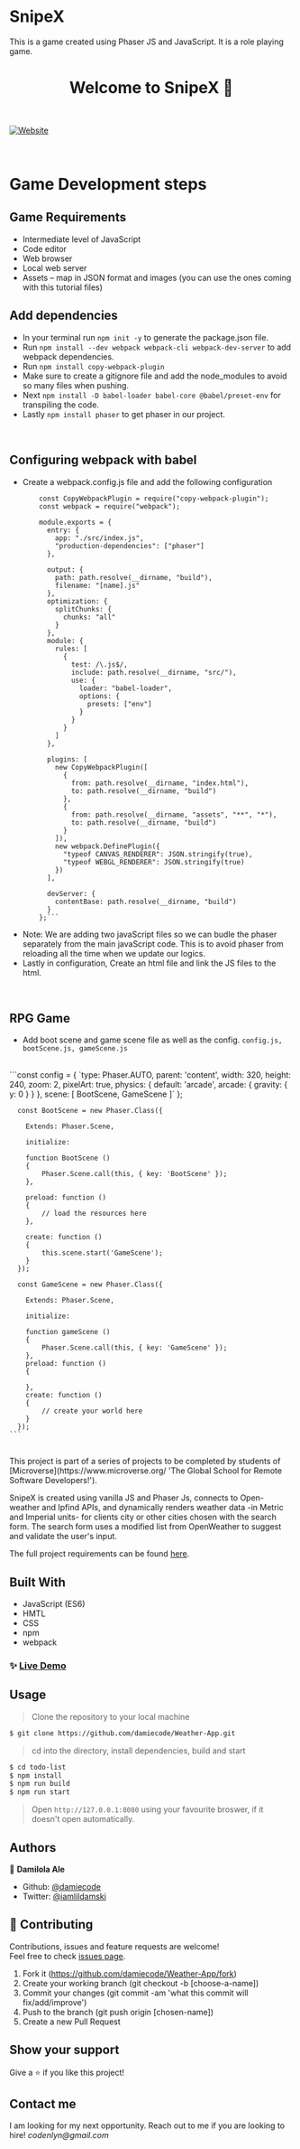 # SnipeX
This is a game created using Phaser JS and JavaScript. It is a role playing game.
<h1 align="center">Welcome to SnipeX 👋</h1>
<br>

<p>
  <a href="https://rawcdn.githack.com/damiecode/Weather-App/feature/weatherApp/dist/index.html" target="_blank">
    <img alt="Website" src="weather.png" />
  </a>
</p>

<br>

# Game Development steps
## Game Requirements
- Intermediate level of JavaScript
- Code editor
- Web browser
- Local web server
- Assets – map in JSON format and images (you can use the ones coming with this tutorial files)

## Add dependencies
 - In your terminal run ```npm init -y``` to generate the package.json file.
 - Run ```npm install --dev webpack webpack-cli webpack-dev-server``` to add webpack dependencies.
 - Run ```npm install copy-webpack-plugin``` 
 - Make sure to create a gitignore file and add the node_modules to avoid so many files when pushing.
 - Next  ```npm install -D babel-loader babel-core @babel/preset-env``` for transpiling the code.
 - Lastly ```npm install phaser``` to get phaser in our project.
<br>

## Configuring webpack with babel
- Create a webpack.config.js file and add the following configuration
  ``` const path = require("path");
      const CopyWebpackPlugin = require("copy-webpack-plugin");
      const webpack = require("webpack");

      module.exports = {
        entry: {
          app: "./src/index.js",
          "production-dependencies": ["phaser"]
        },

        output: {
          path: path.resolve(__dirname, "build"),
          filename: "[name].js"
        },
        optimization: {
          splitChunks: {
            chunks: "all"
          }
        },
        module: {
          rules: [
            {
              test: /\.js$/,
              include: path.resolve(__dirname, "src/"),
              use: {
                loader: "babel-loader",
                options: {
                  presets: ["env"]
                }
              }
            }
          ]
        },

        plugins: [
          new CopyWebpackPlugin([
            {
              from: path.resolve(__dirname, "index.html"),
              to: path.resolve(__dirname, "build")
            },
            {
              from: path.resolve(__dirname, "assets", "**", "*"),
              to: path.resolve(__dirname, "build")
            }
          ]),
          new webpack.DefinePlugin({
            "typeof CANVAS_RENDERER": JSON.stringify(true),
            "typeof WEBGL_RENDERER": JSON.stringify(true)
          })
        ],

        devServer: {
          contentBase: path.resolve(__dirname, "build")
        }
      };```
- Note: We are adding two javaScript files so we can budle the phaser separately from the main javaScript code. This is to avoid phaser from reloading all the time when we update our logics.
- Lastly in configuration, Create an html file and link the JS files to the html.
<br>

## RPG Game
  - Add boot scene and game scene file as well as the config.
  ```config.js, bootScene.js, gameScene.js```
  <br>
      ```const config = {
          `type: Phaser.AUTO,
          parent: 'content',
          width: 320,
          height: 240,
          zoom: 2,
          pixelArt: true,
          physics: {
              default: 'arcade',
              arcade: {
                  gravity: { y: 0 }
              }
          },
          scene: [
              BootScene,
              GameScene
          ]`
        };

      const BootScene = new Phaser.Class({
  
        Extends: Phaser.Scene,

        initialize:

        function BootScene ()
        {
            Phaser.Scene.call(this, { key: 'BootScene' });
        },

        preload: function ()
        {
            // load the resources here
        },

        create: function ()
        {
            this.scene.start('GameScene');
        }
      });
      
      const GameScene = new Phaser.Class({
 
        Extends: Phaser.Scene,

        initialize:

        function gameScene ()
        {
            Phaser.Scene.call(this, { key: 'GameScene' });
        },
        preload: function ()
        {
            
        },
        create: function ()
        {
            // create your world here
        }
      });
    ```

<br>
This project is part of a series of projects to be completed by students of [Microverse](https://www.microverse.org/ 'The Global School for Remote Software Developers!').

SnipeX is created using vanilla JS and Phaser Js, connects to Open-weather and Ipfind APIs, and dynamically renders weather data -in Metric and Imperial units- for clients city or other cities chosen with the search form.
 The search form uses a modified list from OpenWeather to suggest and validate the user's input.

The full project requirements can be found [here](https://www.theodinproject.com/courses/javascript/lessons/weather-app).

## Built With

- JavaScript (ES6)
- HMTL
- CSS
- npm
- webpack

### ✨ [Live Demo](https://rawcdn.githack.com/damiecode/Weather-App/feature/weatherApp/dist/index.html)

## Usage

> Clone the repository to your local machine

```sh
$ git clone https://github.com/damiecode/Weather-App.git
```

> cd into the directory, install dependencies, build and start

```sh
$ cd todo-list
$ npm install
$ npm run build
$ npm run start
```

> Open `http://127.0.0.1:8080` using your favourite broswer, if it doesn't open automatically.

## Authors

👤 **Damilola Ale**

- Github: [@damiecode](https://github.com/damiecode)
- Twitter: [@iamlildamski](https://twitter.com/iamlildamski)

## 🤝 Contributing

Contributions, issues and feature requests are welcome!<br />Feel free to check [issues page](https://github.com/damiecode/Weather-App/issues).

1. Fork it (https://github.com/damiecode/Weather-App/fork)
2. Create your working branch (git checkout -b [choose-a-name])
3. Commit your changes (git commit -am 'what this commit will fix/add/improve')
4. Push to the branch (git push origin [chosen-name])
5. Create a new Pull Request

## Show your support

Give a ⭐️ if you like this project!

## Contact me

I am looking for my next opportunity. Reach out to me if you are looking to hire!
_codenlyn@gmail.com_